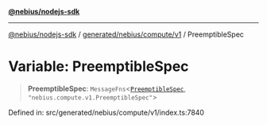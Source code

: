 [**@nebius/nodejs-sdk**](../../../../../README.md)

***

[@nebius/nodejs-sdk](../../../../../README.md) / [generated/nebius/compute/v1](../README.md) / PreemptibleSpec

# Variable: PreemptibleSpec

> **PreemptibleSpec**: `MessageFns`\<[`PreemptibleSpec`](../interfaces/PreemptibleSpec.md), `"nebius.compute.v1.PreemptibleSpec"`\>

Defined in: src/generated/nebius/compute/v1/index.ts:7840
